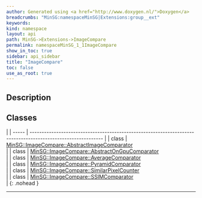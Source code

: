 ```yaml
---
author: Generated using <a href="http://www.doxygen.nl/">Doxygen</a>
breadcrumbs: "MinSG:namespaceMinSG|Extensions:group__ext"
keywords: 
kind: namespace
layout: api
path: MinSG->Extensions->ImageCompare
permalink: namespaceMinSG_1_1ImageCompare
show_in_toc: true
sidebar: api_sidebar
title: "ImageCompare"
toc: false
use_as_root: true
---
```


## Description





## Classes

|
| ----- | ------------------------------------------------------------------------------------------------------------ | 
| class | [MinSG::ImageCompare::AbstractImageComparator](classMinSG_1_1ImageCompare_1_1AbstractImageComparator) <br/>  | 
| class | [MinSG::ImageCompare::AbstractOnGpuComparator](classMinSG_1_1ImageCompare_1_1AbstractOnGpuComparator) <br/>  | 
| class | [MinSG::ImageCompare::AverageComparator](classMinSG_1_1ImageCompare_1_1AverageComparator) <br/>              | 
| class | [MinSG::ImageCompare::PyramidComparator](classMinSG_1_1ImageCompare_1_1PyramidComparator) <br/>              | 
| class | [MinSG::ImageCompare::SimilarPixelCounter](classMinSG_1_1ImageCompare_1_1SimilarPixelCounter) <br/>          | 
| class | [MinSG::ImageCompare::SSIMComparator](classMinSG_1_1ImageCompare_1_1SSIMComparator) <br/>                    | 
{: .nohead }

-------------------------------------------------------------------

